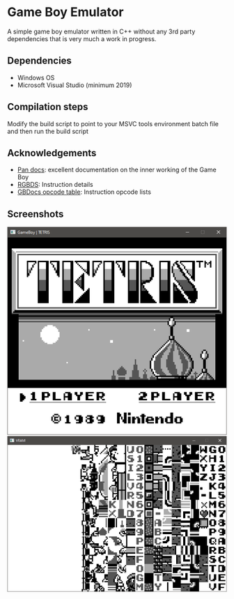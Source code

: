 ﻿# Game Boy Emulator
A simple game boy emulator written in C++ without any 3rd party dependencies that is very much a work in progress.

## Dependencies
- Windows OS
- Microsoft Visual Studio (minimum 2019)

## Compilation steps
Modify the build script to point to your MSVC tools environment batch file and then run the build script

## Acknowledgements
- [Pan docs](https://gbdev.io/pandocs/): excellent documentation on the inner working of the Game Boy
- [RGBDS](https://rgbds.gbdev.io/docs/v0.8.0/gbz80.7): Instruction details
- [GBDocs opcode table](https://gbdev.io/gb-opcodes/optables/octal): Instruction opcode lists

## Screenshots
![TETRIS](screenshots/tetris_title.PNG)
![TETRIS VRAM](screenshots/tetris_vram.PNG)
